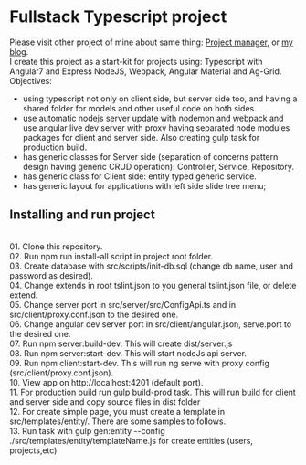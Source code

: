 # Fullstack Typescript project
Please visit other project of mine about same thing: <a href='https://github.com/bogdanim36/project-manager'>Project manager</a>, or <a href='https://ionescu.io/blog'>my blog</a>.
<br>I create this project as a start-kit for projects using: Typescript with Angular7 and Express NodeJS, Webpack, Angular Material and Ag-Grid.
Objectives:
 - using typescript not only on client side, but server side too, and having a shared folder for models and other useful code on both sides.
 - use automatic nodejs server update with nodemon and webpack and use angular live dev server with proxy having separated node modules packages for client and server side. Also creating gulp task for production build.
 - has generic classes for Server side (separation of concerns pattern design having generic CRUD operation): Controller, Service, Repository.
 - has generic class for Client side: entity typed generic service. 
 - has generic layout for applications with left side slide tree menu;
 
<h2>Installing and run project</h2>
<br>  01. Clone this repository.
<br>  02. Run npm run install-all script in project root folder.
<br>  03. Create database with src/scripts/init-db.sql (change db name, user and password as desired).
<br>  04. Change extends in root tslint.json to you general tslint.json file, or delete extend.
<br>  05. Change server port in src/server/src/ConfigApi.ts and in src/client/proxy.conf.json to the desired one.
<br>  06. Change angular dev server port in src/client/angular.json, serve.port to the desired one.
<br>  07. Run npm server:build-dev. This will create dist/server.js
<br>  08. Run npm server:start-dev. This will start nodeJs api server.
<br>  09. Run npm client:start-dev. This will run ng serve with proxy config (src/client/proxy.conf.json).
<br>  10. View app on http://localhost:4201 (default port).
<br>  11. For production build run gulp build-prod task. This will run build for client and server side and copy source files in dist folder
<br>  12. For create simple page, you must create a template in src/templates/entity/. There are some samples to follows.
<br>  13. Run task with gulp gen:entity --config ./src/templates/entity/templateName.js for create entities (users, projects,etc)


